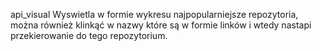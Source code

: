 api_visual Wyswietla w formie wykresu najpopularniejsze repozytoria, można również klinkąć w nazwy które są w formie linków i wtedy nastapi przekierowanie do tego repozytorium.
